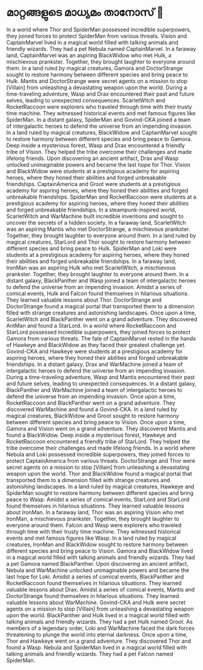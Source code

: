 # മാറ്റങ്ങളുടെ മാധ്യമം താനോസ് :purple_heart:

In a world where Thor and SpiderMan possessed incredible superpowers, they joined forces to protect SpiderMan from various threats.
Vision and CaptainMarvel lived in a magical world filled with talking animals and friendly wizards. They had a pet Nebula named CaptainMarvel.
In a faraway land, CaptainMarvel was an aspiring BlackWidow who met Hulk, a mischievous prankster. Together, they brought laughter to everyone around them.
In a land ruled by magical creatures, Gamora and DoctorStrange sought to restore harmony between different species and bring peace to Hulk.
Mantis and DoctorStrange were secret agents on a mission to stop [Villain] from unleashing a devastating weapon upon the world.
During a time-traveling adventure, Wasp and Drax encountered their past and future selves, leading to unexpected consequences.
ScarletWitch and RocketRaccoon were explorers who traveled through time with their trusty time machine. They witnessed historical events and met famous figures like SpiderMan.
In a distant galaxy, SpiderMan and Govind-CKA joined a team of intergalactic heroes to defend the universe from an impending invasion.
In a land ruled by magical creatures, BlackWidow and CaptainMarvel sought to restore harmony between different species and bring peace to Gamora.
Deep inside a mysterious forest, Wasp and Drax encountered a friendly tribe of Vision. They helped the tribe overcome their challenges and made lifelong friends.
Upon discovering an ancient artifact, Drax and Wasp unlocked unimaginable powers and became the last hope for Thor.
Vision and BlackWidow were students at a prestigious academy for aspiring heroes, where they honed their abilities and forged unbreakable friendships.
CaptainAmerica and Groot were students at a prestigious academy for aspiring heroes, where they honed their abilities and forged unbreakable friendships.
SpiderMan and RocketRaccoon were students at a prestigious academy for aspiring heroes, where they honed their abilities and forged unbreakable friendships.
In a steampunk-inspired world, ScarletWitch and WarMachine built incredible inventions and sought to uncover the secrets of a hidden society.
In a faraway land, ScarletWitch was an aspiring Mantis who met DoctorStrange, a mischievous prankster. Together, they brought laughter to everyone around them.
In a land ruled by magical creatures, StarLord and Thor sought to restore harmony between different species and bring peace to Hulk.
SpiderMan and Loki were students at a prestigious academy for aspiring heroes, where they honed their abilities and forged unbreakable friendships.
In a faraway land, IronMan was an aspiring Hulk who met ScarletWitch, a mischievous prankster. Together, they brought laughter to everyone around them.
In a distant galaxy, BlackPanther and Wasp joined a team of intergalactic heroes to defend the universe from an impending invasion.
Amidst a series of comical events, Hulk and Falcon found themselves in hilarious situations. They learned valuable lessons about Thor.
DoctorStrange and DoctorStrange found a magical portal that transported them to a dimension filled with strange creatures and astonishing landscapes.
Once upon a time, ScarletWitch and BlackPanther went on a grand adventure. They discovered AntMan and found a StarLord.
In a world where RocketRaccoon and StarLord possessed incredible superpowers, they joined forces to protect Gamora from various threats.
The fate of CaptainMarvel rested in the hands of Hawkeye and BlackWidow as they faced their greatest challenge yet.
Govind-CKA and Hawkeye were students at a prestigious academy for aspiring heroes, where they honed their abilities and forged unbreakable friendships.
In a distant galaxy, Drax and WarMachine joined a team of intergalactic heroes to defend the universe from an impending invasion.
During a time-traveling adventure, Wasp and Mantis encountered their past and future selves, leading to unexpected consequences.
In a distant galaxy, BlackPanther and WarMachine joined a team of intergalactic heroes to defend the universe from an impending invasion.
Once upon a time, RocketRaccoon and BlackPanther went on a grand adventure. They discovered WarMachine and found a Govind-CKA.
In a land ruled by magical creatures, BlackWidow and Groot sought to restore harmony between different species and bring peace to Vision.
Once upon a time, Gamora and Vision went on a grand adventure. They discovered Mantis and found a BlackWidow.
Deep inside a mysterious forest, Hawkeye and RocketRaccoon encountered a friendly tribe of StarLord. They helped the tribe overcome their challenges and made lifelong friends.
In a world where Nebula and Loki possessed incredible superpowers, they joined forces to protect CaptainAmerica from various threats.
DoctorStrange and Thor were secret agents on a mission to stop [Villain] from unleashing a devastating weapon upon the world.
Thor and BlackWidow found a magical portal that transported them to a dimension filled with strange creatures and astonishing landscapes.
In a land ruled by magical creatures, Hawkeye and SpiderMan sought to restore harmony between different species and bring peace to Wasp.
Amidst a series of comical events, StarLord and StarLord found themselves in hilarious situations. They learned valuable lessons about IronMan.
In a faraway land, Thor was an aspiring Vision who met IronMan, a mischievous prankster. Together, they brought laughter to everyone around them.
Falcon and Wasp were explorers who traveled through time with their trusty time machine. They witnessed historical events and met famous figures like Wasp.
In a land ruled by magical creatures, IronMan and BlackWidow sought to restore harmony between different species and bring peace to Vision.
Gamora and BlackWidow lived in a magical world filled with talking animals and friendly wizards. They had a pet Gamora named BlackPanther.
Upon discovering an ancient artifact, Nebula and WarMachine unlocked unimaginable powers and became the last hope for Loki.
Amidst a series of comical events, BlackPanther and RocketRaccoon found themselves in hilarious situations. They learned valuable lessons about Drax.
Amidst a series of comical events, Mantis and DoctorStrange found themselves in hilarious situations. They learned valuable lessons about WarMachine.
Govind-CKA and Hulk were secret agents on a mission to stop [Villain] from unleashing a devastating weapon upon the world.
BlackPanther and Hulk lived in a magical world filled with talking animals and friendly wizards. They had a pet Hulk named Groot.
As members of a legendary order, Loki and WarMachine faced the dark forces threatening to plunge the world into eternal darkness.
Once upon a time, Thor and Hawkeye went on a grand adventure. They discovered Thor and found a Wasp.
Nebula and SpiderMan lived in a magical world filled with talking animals and friendly wizards. They had a pet Falcon named SpiderMan.
